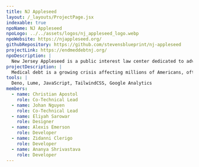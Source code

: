 ```yaml
---
title: NJ Appleseed
layout: /_layouts/ProjectPage.jsx
indexable: true
npoName: NJ Appleseed
npoLogo: ../../assets/logos/nj_appleseed_logo.webp
npoWebsite: https://njappleseed.org/
githubRepository: https://github.com/stevensblueprint/nj-appleseed
projectLink: https://endmeddebtnj.org/
npoDescription: |
  New Jersey Appleseed is a public interest law center dedicated to advocating for vulnerable communities across the state. For over 25 years, NJ Appleseed has worked to address pressing legal and policy challenges, from protecting voting rights to ensuring access to affordable healthcare. Through litigation, policy reform, and public education, the organization provides a legal voice to those who need it most, empowering individuals and communities to stand up for their rights.
projectDescription: |
  Medical debt is a growing crisis affecting millions of Americans, often pushing families into financial hardship. NJ Appleseed partnered with Blueprint to develop an accessible, user-friendly website that will serve as a critical resource for New Jersey residents dealing with medical billing and debt collection. This platform will provide downloadable legal guides, sample forms, FAQs, and video tutorials to help individuals navigate medical debt disputes, insurance appeals, and payment negotiations. The site will also connect users with legal aid services and resources, making it easier for them to access the support they need. By streamlining access to this vital information, the project aims to reduce the burden of medical debt and empower individuals to protect their financial well-being. View the website at endmeddebtnj.org!
tools: |
  Deno, Lume, JavaScript, TailwindCSS, Google Analytics
members:
  - name: Christian Apostol
    role: Co-Technical Lead
  - name: Johan Nguyen
    role: Co-Technical Lead
  - name: Eliyah Sarowar
    role: Designer
  - name: Alexis Emerson
    role: Developer
  - name: Zidanni Clerigo
    role: Developer
  - name: Ananya Shrivastava
    role: Developer
---
```

